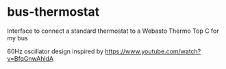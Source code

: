 # bus-thermostat
Interface to connect a standard thermostat to a Webasto Thermo Top C for my bus

60Hz oscillator design inspired by https://www.youtube.com/watch?v=BfqGnwAhldA
